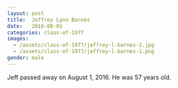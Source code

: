 ```yaml
---
layout: post
title:  Jeffrey Lynn Barnes
date:   2016-08-01
categories: class-of-1977
images:
  - /assets/class-of-1977/jeffrey-l-barnes-1.jpg
  - /assets/class-of-1977/jeffrey-l-barnes-1.png
gender: male
---
```

Jeff passed away on August 1, 2016.  He was 57 years old.
